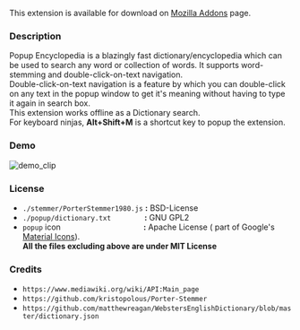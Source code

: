 This extension is available for download on [Mozilla Addons](https://addons.mozilla.org/en-US/firefox/addon/popup-encyclopedia/) page.

### Description
Popup Encyclopedia is a blazingly fast dictionary/encyclopedia which can be used to search any word or collection of words. It supports word-stemming and double-click-on-text navigation.<br/>
Double-click-on-text navigation is a feature by which you can double-click on any text in the popup window to get it's meaning without having to type it again in search box.<br/>
This extension works offline as a Dictionary search.<br/>
For keyboard ninjas, **Alt+Shift+M** is a shortcut key to popup the extension.

### Demo
![demo_clip](https://github.com/pncnmnp/PopUp-Encyclopedia/blob/master/icons/output.gif)

### License
* `./stemmer/PorterStemmer1980.js` **:** BSD-License<br/>
* `./popup/dictionary.txt`&emsp;&emsp;&emsp;&emsp;&nbsp;**:** GNU GPL2<br/>
* `popup` icon&emsp;&emsp;&emsp;&emsp;&emsp;&emsp;&emsp;&emsp;&emsp;&emsp;&nbsp;&nbsp;**:** Apache License ( part of Google's [Material Icons](https://material.io/tools/icons/?icon=speaker_notes&style=baseline)).<br/>
**All the files excluding above are under MIT License**

### Credits
* `https://www.mediawiki.org/wiki/API:Main_page`<br/>
* `https://github.com/kristopolous/Porter-Stemmer`<br/>
* `https://github.com/matthewreagan/WebstersEnglishDictionary/blob/master/dictionary.json`
